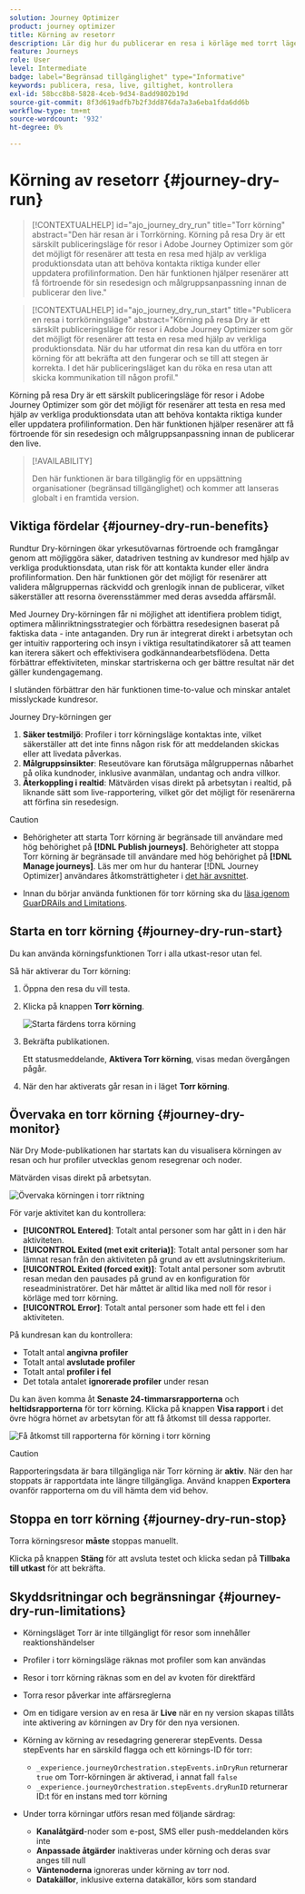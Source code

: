 ```yaml
---
solution: Journey Optimizer
product: journey optimizer
title: Körning av resetorr
description: Lär dig hur du publicerar en resa i körläge med torrt läge
feature: Journeys
role: User
level: Intermediate
badge: label="Begränsad tillgänglighet" type="Informative"
keywords: publicera, resa, live, giltighet, kontrollera
exl-id: 58bcc8b8-5828-4ceb-9d34-8add9802b19d
source-git-commit: 8f3d619adfb7b2f3dd876da7a3a6eba1fda6dd6b
workflow-type: tm+mt
source-wordcount: '932'
ht-degree: 0%

---
```


# Körning av resetorr {#journey-dry-run}

>[!CONTEXTUALHELP]
>id="ajo_journey_dry_run"
>title="Torr körning"
>abstract="Den här resan är i Torrkörning. Körning på resa Dry är ett särskilt publiceringsläge för resor i Adobe Journey Optimizer som gör det möjligt för resenärer att testa en resa med hjälp av verkliga produktionsdata utan att behöva kontakta riktiga kunder eller uppdatera profilinformation.  Den här funktionen hjälper resenärer att få förtroende för sin resedesign och målgruppsanpassning innan de publicerar den live."


>[!CONTEXTUALHELP]
>id="ajo_journey_dry_run_start"
>title="Publicera en resa i torrkörningsläge"
>abstract="Körning på resa Dry är ett särskilt publiceringsläge för resor i Adobe Journey Optimizer som gör det möjligt för resenärer att testa en resa med hjälp av verkliga produktionsdata. När du har utformat din resa kan du utföra en torr körning för att bekräfta att den fungerar och se till att stegen är korrekta. I det här publiceringsläget kan du röka en resa utan att skicka kommunikation till någon profil."

Körning på resa Dry är ett särskilt publiceringsläge för resor i Adobe Journey Optimizer som gör det möjligt för resenärer att testa en resa med hjälp av verkliga produktionsdata utan att behöva kontakta riktiga kunder eller uppdatera profilinformation.  Den här funktionen hjälper resenärer att få förtroende för sin resedesign och målgruppsanpassning innan de publicerar den live.


>[!AVAILABILITY]
>
>Den här funktionen är bara tillgänglig för en uppsättning organisationer (begränsad tillgänglighet) och kommer att lanseras globalt i en framtida version.


## Viktiga fördelar {#journey-dry-run-benefits}

Rundtur Dry-körningen ökar yrkesutövarnas förtroende och framgångar genom att möjliggöra säker, datadriven testning av kundresor med hjälp av verkliga produktionsdata, utan risk för att kontakta kunder eller ändra profilinformation. Den här funktionen gör det möjligt för resenärer att validera målgruppernas räckvidd och grenlogik innan de publicerar, vilket säkerställer att resorna överensstämmer med deras avsedda affärsmål.

Med Journey Dry-körningen får ni möjlighet att identifiera problem tidigt, optimera målinriktningsstrategier och förbättra resedesignen baserat på faktiska data - inte antaganden. Dry run är integrerat direkt i arbetsytan och ger intuitiv rapportering och insyn i viktiga resultatindikatorer så att teamen kan iterera säkert och effektivisera godkännandearbetsflödena. Detta förbättrar effektiviteten, minskar startriskerna och ger bättre resultat när det gäller kundengagemang.

I slutänden förbättrar den här funktionen time-to-value och minskar antalet misslyckade kundresor.

Journey Dry-körningen ger

1. **Säker testmiljö**: Profiler i torr körningsläge kontaktas inte, vilket säkerställer att det inte finns någon risk för att meddelanden skickas eller att livedata påverkas.
1. **Målgruppsinsikter**: Reseutövare kan förutsäga målgruppernas nåbarhet på olika kundnoder, inklusive avanmälan, undantag och andra villkor.
1. **Återkoppling i realtid**: Mätvärden visas direkt på arbetsytan i realtid, på liknande sätt som live-rapportering, vilket gör det möjligt för resenärerna att förfina sin resedesign.


>[!CAUTION]
>
>* Behörigheter att starta Torr körning är begränsade till användare med hög behörighet på **[!DNL Publish journeys]**. Behörigheter att stoppa Torr körning är begränsade till användare med hög behörighet på **[!DNL Manage journeys]**. Läs mer om hur du hanterar [!DNL Journey Optimizer] användares åtkomsträttigheter i [det här avsnittet](../administration/permissions-overview.md).
>
>* Innan du börjar använda funktionen för torr körning ska du [läsa igenom GuarDRAils and Limitations](#journey-dry-run-limitations).


## Starta en torr körning {#journey-dry-run-start}

Du kan använda körningsfunktionen Torr i alla utkast-resor utan fel.

Så här aktiverar du Torr körning:

1. Öppna den resa du vill testa.
1. Klicka på knappen **Torr körning**.

   ![Starta färdens torra körning](assets/dry-run-button.png)

1. Bekräfta publikationen.

   Ett statusmeddelande, **Aktivera Torr körning**, visas medan övergången pågår.

1. När den har aktiverats går resan in i läget **Torr körning**.

## Övervaka en torr körning {#journey-dry-monitor}

När Dry Mode-publikationen har startats kan du visualisera körningen av resan och hur profiler utvecklas genom resegrenar och noder.

Mätvärden visas direkt på arbetsytan.

![Övervaka körningen i torr riktning](assets/dry-run-metrics.png)

För varje aktivitet kan du kontrollera:

* **[!UICONTROL Entered]**: Totalt antal personer som har gått in i den här aktiviteten.
* **[!UICONTROL Exited (met exit criteria)]**: Totalt antal personer som har lämnat resan från den aktiviteten på grund av ett avslutningskriterium.
* **[!UICONTROL Exited (forced exit)]**: Totalt antal personer som avbrutit resan medan den pausades på grund av en konfiguration för reseadministratörer. Det här måttet är alltid lika med noll för resor i körläge med torr körning.
* **[!UICONTROL Error]**: Totalt antal personer som hade ett fel i den aktiviteten.


På kundresan kan du kontrollera:

* Totalt antal **angivna profiler**
* Totalt antal **avslutade profiler**
* Totalt antal **profiler i fel**
* Det totala antalet **ignorerade profiler** under resan

Du kan även komma åt **Senaste 24-timmarsrapporterna** och **heltidsrapporterna** för torr körning. Klicka på knappen **Visa rapport** i det övre högra hörnet av arbetsytan för att få åtkomst till dessa rapporter.

![Få åtkomst till rapporterna för körning i torr körning](assets/dry-run-report.png)

>[!CAUTION]
>
> Rapporteringsdata är bara tillgängliga när Torr körning är **aktiv**.  När den har stoppats är rapportdata inte längre tillgängliga. Använd knappen **Exportera** ovanför rapporterna om du vill hämta dem vid behov.


## Stoppa en torr körning {#journey-dry-run-stop}

Torra körningsresor **måste** stoppas manuellt.

Klicka på knappen **Stäng** för att avsluta testet och klicka sedan på **Tillbaka till utkast** för att bekräfta.

<!-- After 14 days, Dry run journeys automatically transition to the **Draft** status.-->

## Skyddsritningar och begränsningar {#journey-dry-run-limitations}

* Körningsläget Torr är inte tillgängligt för resor som innehåller reaktionshändelser
* Profiler i torr körningsläge räknas mot profiler som kan användas
* Resor i torr körning räknas som en del av kvoten för direktfärd
* Torra resor påverkar inte affärsreglerna
* Om en tidigare version av en resa är **Live** när en ny version skapas tillåts inte aktivering av körningen av Dry för den nya versionen.
* Körning av körning av resedagring genererar stepEvents. Dessa stepEvents har en särskild flagga och ett körnings-ID för torr:
   * `_experience.journeyOrchestration.stepEvents.inDryRun` returnerar `true` om Torr-körningen är aktiverad, i annat fall `false`
   * `_experience.journeyOrchestration.stepEvents.dryRunID` returnerar ID:t för en instans med torr körning

* Under torra körningar utförs resan med följande särdrag:

   * **Kanalåtgärd**-noder som e-post, SMS eller push-meddelanden körs inte
   * **Anpassade åtgärder** inaktiveras under körning och deras svar anges till null
   * **Väntenoderna** ignoreras under körning av torr nod.
     <!--You can override the wait block timeouts, then if you have wait blocks duration longer than allowed dry run journey duration, then that branch will not execute completely.-->
   * **Datakällor**, inklusive externa datakällor, körs som standard